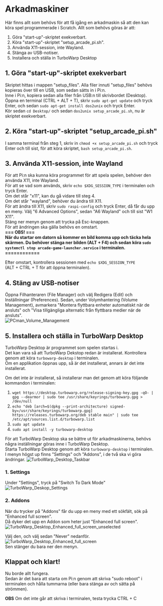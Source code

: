 # Arkadmaskiner
Här finns allt som behövs för att få igång en arkadmaskin så att den kan köra spel programmerade i Scratch.
Allt som behövs göras är att: 
1. Göra "start-up"-skriptet exekverbart.
2. Köra "start-up"-skriptet "setup_arcade_pi.sh".
3. Använda X11-session, inte Wayland.
4. Stänga av USB-notiser.
5. Installera och ställa in TurboWarp Desktop

## 1. Göra "start-up"-skriptet exekverbart
Skriptet hittas i mappen "setup_files". Alla filer innuti "setup_files" behövs kopieras över till en USB, som sedan sätts in i Pi:n. \
Inne i Pi:n, kopiera sedan alla filer från USB:n till skrivbordet (Desktop). \
Öppna en terminal (CTRL + ALT + T), skriv `sudo apt-get update` och tryck Enter, och sedan `sudo apt-get install dos2unix` och tryck Enter. \
Kör sedan `cd Desktop/` och sedan `dos2unix setup_arcade_pi.sh`, nu är skriptet exekverbart.

## 2. Köra "start-up"-skriptet "setup_arcade_pi.sh"
I samma terminal från steg 1, skriv in `chmod +x setup_arcade_pi.sh` och tryck Enter och till sist, för att köra skriptet, `bash setup_arcade_pi.sh`.

## 3. Använda X11-session, inte Wayland
För att Pi:n ska kunna köra programmet för att spela spelen, behöver den använda X11, inte Wayland. \
För att se vad som används, skriv `echo $XDG_SESSION_TYPE` i terminalen och tryck Enter. \
Om det står "x11", kan du gå vidare till steg 4. \
Om det står "wayland", behöver du ändra till X11. \
För att ändra till X11, skriv `sudo raspi-config` och tryck Enter, då får du upp en meny. Välj "6 Advanced Options", sedan "A6 Wayland" och till sist "W1 X11". \
Stäng ner menyn genom att trycka på Esc-knappen. \
För att ändringen ska gälla behövs en omstart. \
**=== OBS! ===** \
**När du startar om datorn så kommer en bild komma upp och täcka hela skärmen. Du behöver stänga ner bilden (ALT + F4) och sedan köra `sudo systemctl stop arcade-game-launcher.service` i terminalen.** \
**============** 

Efter omstart, kontrollera sessionen med `echo $XDG_SESSION_TYPE` \
(ALT + CTRL + T för att öppna terminalen).

## 4. Stäng av USB-notiser
Öppna Filhanteraren (File Manager) och välj Redigera (Edit) och Inställningar (Preferences). Sedan, under Volymhantering (Volume Management), avmarkera "Montera flyttbara enheter automatiskt när de ansluts" och "Visa tillgängliga alternatic från flyttbara medier när de ansluts". \
![PCman_Volume_Management](https://github.com/user-attachments/assets/44aeba16-577e-42f1-9958-ab16864d8bd9)

## 5. Installera och ställa in TurboWarp Desktop
TurboWarp Desktop är programmet som spelen startas i. \
Det kan vara så att TurboWarp Dekstop redan är installerat. Kontrollera genom att köra `turbowarp-desktop` i terminalen. \
Om en applikation öppnas upp, så är det installerat, annars är det inte installerat. 

Om det inte är installerat, så installerar man det genom att köra följande kommandon i terminalen:
1. `wget https://desktop.turbowarp.org/release-signing-key.gpg -qO- | gpg --dearmor | sudo tee /usr/share/keyrings/turbowarp.gpg > /dev/null`
2. `echo "deb [arch=$(dpkg --print-architecture) signed-by=/usr/share/keyrings/turbowarp.gpg] https://releases.turbowarp.org/deb stable main" | sudo tee /etc/apt/sources.list.d/turbowarp.list`
3. `sudo apt update`
4. `sudo apt install -y turbowarp-desktop`

För att TurboWarp Desktop ska se bättre ut för arkadmaskinerna, behövs några inställningar göras inne i TurboWarp Desktop. \
Starta TurboWarp Desktop genom att köra `turbowarp-desktop` i terminalen. \
I menyn högst up finns "Settings" och "Addons", i de två ska vi göra ändringar.
![TurboWarp_Desktop_Taskbar](https://github.com/user-attachments/assets/436be9ee-c2ed-48f7-b81c-80e5ba3e8d30)

### 1. Settings
Under "Settings", tryck på "Switch To Dark Mode"
![TurboWarp_Deskop_Settings](https://github.com/user-attachments/assets/b2635873-a68b-4efa-b9f1-2f843abf1c6d)

### 2. Addons
När du trycker på "Addons" får du upp en meny med ett sökfält, sök på "Enhanced full screen". \
Då dyker det upp en Addon som heter just "Enhanced full screen". \
![TurboWarp_Desktop_Enhanced_full_screen_unselected](https://github.com/user-attachments/assets/d923d1e1-1df2-4352-8c40-9dc226fa949d)

Välj den, och välj sedan "Never" nedanför. \
![TurboWarp_Desktop_Enhanced_full_screen](https://github.com/user-attachments/assets/eeda246e-af5b-48df-82ac-4d82b7f85f37) \
Sen stänger du bara ner den menyn.

## 

## Klappat och klart!
Nu borde allt fungera. \
Sedan är det bara att starta om Pi:n genom att skriva "sudo reboot" i terminalen och hålla tummarna (eller bara stänga av och sätta på strömmen).

**OBS** Om det inte går att skriva i terminalen, testa trycka CTRL + C
